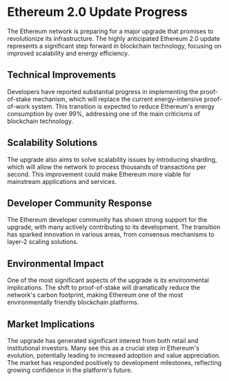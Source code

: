 # Ethereum 2.0 Update Progress

The Ethereum network is preparing for a major upgrade that promises to revolutionize its infrastructure. The highly anticipated Ethereum 2.0 update represents a significant step forward in blockchain technology, focusing on improved scalability and energy efficiency.

## Technical Improvements

Developers have reported substantial progress in implementing the proof-of-stake mechanism, which will replace the current energy-intensive proof-of-work system. This transition is expected to reduce Ethereum's energy consumption by over 99%, addressing one of the main criticisms of blockchain technology.

## Scalability Solutions

The upgrade also aims to solve scalability issues by introducing sharding, which will allow the network to process thousands of transactions per second. This improvement could make Ethereum more viable for mainstream applications and services.

## Developer Community Response

The Ethereum developer community has shown strong support for the upgrade, with many actively contributing to its development. The transition has sparked innovation in various areas, from consensus mechanisms to layer-2 scaling solutions.

## Environmental Impact

One of the most significant aspects of the upgrade is its environmental implications. The shift to proof-of-stake will dramatically reduce the network's carbon footprint, making Ethereum one of the most environmentally friendly blockchain platforms.

## Market Implications

The upgrade has generated significant interest from both retail and institutional investors. Many see this as a crucial step in Ethereum's evolution, potentially leading to increased adoption and value appreciation. The market has responded positively to development milestones, reflecting growing confidence in the platform's future.
